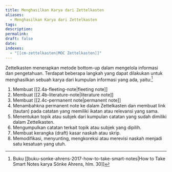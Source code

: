 ```yaml
---
title: Menghasilkan Karya dari Zettelkasten
aliases:
  - Menghasilkan Karya dari Zettelkasten
tags: 
description: 
permalink: 
draft: false
date: 
indexes:
  - "[[cm-zettelkasten|MOC Zettelkasten]]"
---
```

Zettelkasten menerapkan metode bottom-up dalam mengelola informasi dan pengetahuan. Terdapat beberapa langkah yang dapat dilakukan untuk menghasilkan sebuah karya dari kumpulan informasi yang ada, yaitu:[^1]
1. Membuat [[2.4a-fleeting-note|fleeting note]]
2. Membuat [[2.4b-literature-note|literature note]]
3. Membuat [[2.4c-permanent note|permanent note]]
4. Menambahkna permanent note ke dalam Zettelkasten dan membuat link (tautan) pada catatan yang memiliki ikatan atau relevansi yang sama. 
5. Menentukan topik atau subjek dari kumpulan catatan yang sudah dimiliki dalam Zettelkasten.
6. Mengumpulkan catatan terkait topik atau subjek yang dipilih.
7. Membuat kerangka (draft) kasar naskah atau skrip.
8. Memodifikasi, menyunting, mengkoreksi atau merevisi naskah menjadi satu kesatuan yang utuh.

[^1]: Buku [[buku-sonke-ahrens-2017-how-to-take-smart-notes|How to Take Smart Notes karya Sönke Ahrens, hlm. 30]]